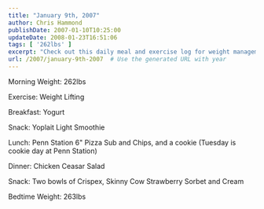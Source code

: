 ```yaml
---
title: "January 9th, 2007"
author: Chris Hammond
publishDate: 2007-01-10T10:25:00
updateDate: 2008-01-23T16:51:06
tags: [ '262lbs' ]
excerpt: "Check out this daily meal and exercise log for weight management tips and ideas, including a delicious chicken Caesar salad recipe for dinner!"
url: /2007/january-9th-2007  # Use the generated URL with year
---
```

<p>Morning Weight: 262lbs</p><p>Exercise: Weight Lifting</p><p>Breakfast: Yogurt</p><p>Snack: Yoplait Light Smoothie</p><p>Lunch: Penn Station 6&quot; Pizza Sub and Chips, and a cookie (Tuesday is cookie day at Penn Station)</p><p>Dinner: Chicken Ceasar Salad</p><p>Snack: Two bowls of Crispex, Skinny Cow Strawberry Sorbet and Cream </p><p>Bedtime Weight: 263lbs</p><img src="https://65lbs.com/aggbug.aspx?PostID=35" width="1" height="1">

